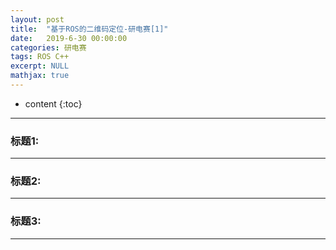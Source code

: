 ```yaml
---
layout: post
title:  "基于ROS的二维码定位-研电赛[1]"
date:   2019-6-30 00:00:00
categories: 研电赛
tags: ROS C++
excerpt: NULL
mathjax: true
---
```

* content
{:toc}
---



### 标题1:


---

### 标题2:




---

### 标题3:



---
